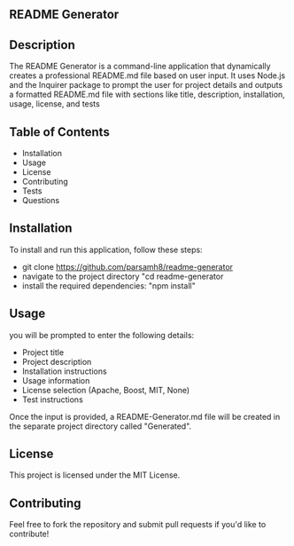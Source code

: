 ## README Generator


## Description

The README Generator is a command-line application that dynamically creates a professional README.md file based on user input. It uses Node.js and the Inquirer package to prompt the user for project details and outputs a formatted README.md file with sections like title, description, installation, usage, license, and tests


## Table of Contents

 - Installation
 - Usage
 - License
 - Contributing
 - Tests
 - Questions


 ## Installation

To install and run this application, follow these steps:
 - git clone https://github.com/parsamh8/readme-generator
 - navigate to the project directory "cd readme-generator
 - install the required dependencies: "npm install"


 ## Usage

 you will be prompted to enter the following details:
 - Project title
 - Project description
 - Installation instructions
 - Usage information
 - License selection (Apache, Boost, MIT, None)
 - Test instructions

 Once the input is provided, a README-Generator.md file will be created in the separate project directory called "Generated".


## License

This project is licensed under the MIT License.


## Contributing

Feel free to fork the repository and submit pull requests if you'd like to contribute!


